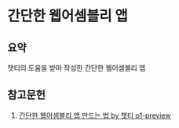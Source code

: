 # 간단한 웹어셈블리 앱

## 요약

챗티의 도움을 받아 작성한 간단한 웹어셈블리 앱

## 참고문헌

1. [간단한 웹어셈블리 앱 만드는 법 by 챗티 o1-preview](https://chatgpt.com/share/66f7c18e-ad64-8006-995f-a127f838d2e4)